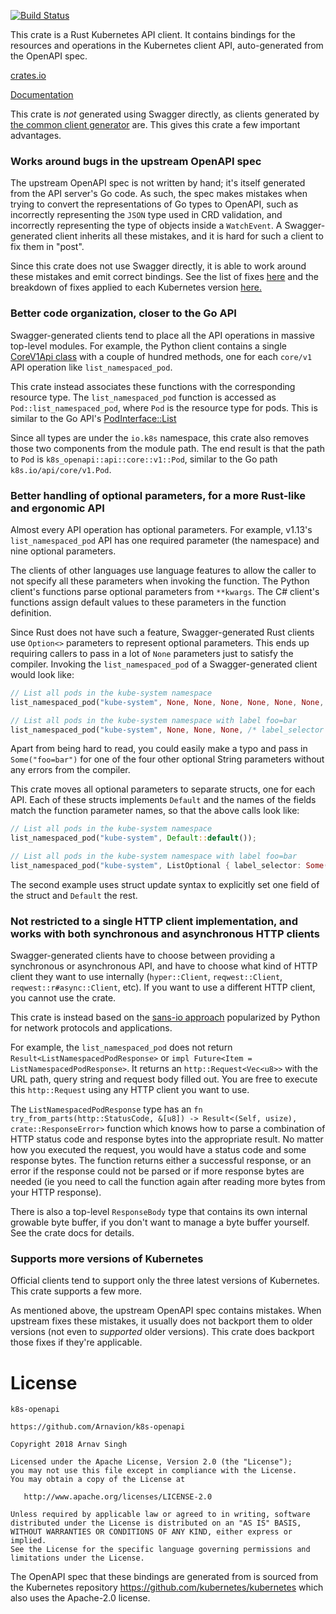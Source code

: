 [![Build Status](https://dev.azure.com/arnavion/k8s-openapi/_apis/build/status/Arnavion.k8s-openapi?branchName=master)](https://dev.azure.com/arnavion/k8s-openapi/_build/latest?definitionId=1)

This crate is a Rust Kubernetes API client. It contains bindings for the resources and operations in the Kubernetes client API, auto-generated from the OpenAPI spec.

[crates.io](https://crates.io/crates/k8s-openapi)

[Documentation](https://docs.rs/k8s-openapi)


This crate is *not* generated using Swagger directly, as clients generated by [the common client generator](https://github.com/kubernetes-client/gen) are. This gives this crate a few important advantages.


### Works around bugs in the upstream OpenAPI spec

The upstream OpenAPI spec is not written by hand; it's itself generated from the API server's Go code. As such, the spec makes mistakes when trying to convert the representations of Go types to OpenAPI, such as incorrectly representing the `JSON` type used in CRD validation, and incorrectly representing the type of objects inside a `WatchEvent`. A Swagger-generated client inherits all these mistakes, and it is hard for such a client to fix them in "post".

Since this crate does not use Swagger directly, it is able to work around these mistakes and emit correct bindings. See the list of fixes [here](https://github.com/Arnavion/k8s-openapi/blob/master/k8s-openapi-codegen/src/fixups.rs) and the breakdown of fixes applied to each Kubernetes version [here.](https://github.com/Arnavion/k8s-openapi/blob/master/k8s-openapi-codegen/src/supported_version.rs)


### Better code organization, closer to the Go API

Swagger-generated clients tend to place all the API operations in massive top-level modules. For example, the Python client contains a single [CoreV1Api class](https://github.com/kubernetes-client/python/blob/master/kubernetes/client/apis/core_v1_api.py) with a couple of hundred methods, one for each `core/v1` API operation like `list_namespaced_pod`.

This crate instead associates these functions with the corresponding resource type. The `list_namespaced_pod` function is accessed as `Pod::list_namespaced_pod`, where `Pod` is the resource type for pods. This is similar to the Go API's [PodInterface::List](https://godoc.org/k8s.io/client-go/kubernetes/typed/core/v1#PodInterface)

Since all types are under the `io.k8s` namespace, this crate also removes those two components from the module path. The end result is that the path to `Pod` is `k8s_openapi::api::core::v1::Pod`, similar to the Go path `k8s.io/api/core/v1.Pod`.


### Better handling of optional parameters, for a more Rust-like and ergonomic API

Almost every API operation has optional parameters. For example, v1.13's `list_namespaced_pod` API has one required parameter (the namespace) and nine optional parameters.

The clients of other languages use language features to allow the caller to not specify all these parameters when invoking the function. The Python client's functions parse optional parameters from `**kwargs`. The C# client's functions assign default values to these parameters in the function definition.

Since Rust does not have such a feature, Swagger-generated Rust clients use `Option<>` parameters to represent optional parameters. This ends up requiring callers to pass in a lot of `None` parameters just to satisfy the compiler. Invoking the `list_namespaced_pod` of a Swagger-generated client would look like:

```rust
// List all pods in the kube-system namespace
list_namespaced_pod("kube-system", None, None, None, None, None, None, None, None, None);

// List all pods in the kube-system namespace with label foo=bar
list_namespaced_pod("kube-system", None, None, None, /* label_selector */ Some("foo=bar"), None, None, None, None, None);
```

Apart from being hard to read, you could easily make a typo and pass in `Some("foo=bar")` for one of the four other optional String parameters without any errors from the compiler.

This crate moves all optional parameters to separate structs, one for each API. Each of these structs implements `Default` and the names of the fields match the function parameter names, so that the above calls look like:

```rust
// List all pods in the kube-system namespace
list_namespaced_pod("kube-system", Default::default());

// List all pods in the kube-system namespace with label foo=bar
list_namespaced_pod("kube-system", ListOptional { label_selector: Some("foo=bar"), ..Default::default());
```

The second example uses struct update syntax to explicitly set one field of the struct and `Default` the rest.


### Not restricted to a single HTTP client implementation, and works with both synchronous and asynchronous HTTP clients

Swagger-generated clients have to choose between providing a synchronous or asynchronous API, and have to choose what kind of HTTP client they want to use internally (`hyper::Client`, `reqwest::Client`, `reqwest::r#async::Client`, etc). If you want to use a different HTTP client, you cannot use the crate.

This crate is instead based on the [sans-io approach](https://sans-io.readthedocs.io/) popularized by Python for network protocols and applications.

For example, the `list_namespaced_pod` does not return `Result<ListNamespacedPodResponse>` or `impl Future<Item = ListNamespacedPodResponse>`. It returns an `http::Request<Vec<u8>>` with the URL path, query string and request body filled out. You are free to execute this `http::Request` using any HTTP client you want to use.

The `ListNamespacedPodResponse` type has an `fn try_from_parts(http::StatusCode, &[u8]) -> Result<(Self, usize), crate::ResponseError>` function which knows how to parse a combination of HTTP status code and response bytes into the appropriate result. No matter how you executed the request, you would have a status code and some response bytes. The function returns either a successful response, or an error if the response could not be parsed or if more response bytes are needed (ie you need to call the function again after reading more bytes from your HTTP response).

There is also a top-level `ResponseBody` type that contains its own internal growable byte buffer, if you don't want to manage a byte buffer yourself. See the crate docs for details.


### Supports more versions of Kubernetes

Official clients tend to support only the three latest versions of Kubernetes. This crate supports a few more.

As mentioned above, the upstream OpenAPI spec contains mistakes. When upstream fixes these mistakes, it usually does not backport them to older versions (not even to *supported* older versions). This crate does backport those fixes if they're applicable.


# License

```
k8s-openapi

https://github.com/Arnavion/k8s-openapi

Copyright 2018 Arnav Singh

Licensed under the Apache License, Version 2.0 (the "License");
you may not use this file except in compliance with the License.
You may obtain a copy of the License at

   http://www.apache.org/licenses/LICENSE-2.0

Unless required by applicable law or agreed to in writing, software
distributed under the License is distributed on an "AS IS" BASIS,
WITHOUT WARRANTIES OR CONDITIONS OF ANY KIND, either express or implied.
See the License for the specific language governing permissions and
limitations under the License.
```

The OpenAPI spec that these bindings are generated from is sourced from the
Kubernetes repository https://github.com/kubernetes/kubernetes which also uses
the Apache-2.0 license.
